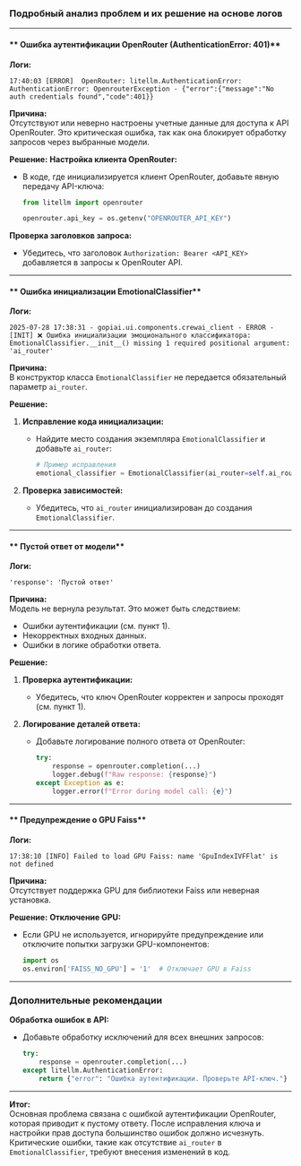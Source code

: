 ### Подробный анализ проблем и их решение на основе логов

---

#### ** Ошибка аутентификации OpenRouter (AuthenticationError: 401)**
**Логи:**
```
17:40:03 [ERROR]  OpenRouter: litellm.AuthenticationError: AuthenticationError: OpenrouterException - {"error":{"message":"No auth credentials found","code":401}}
```

**Причина:**  
Отсутствуют или неверно настроены учетные данные для доступа к API OpenRouter. Это критическая ошибка, так как она блокирует обработку запросов через выбранные модели.

**Решение:**
**Настройка клиента OpenRouter:**
   - В коде, где инициализируется клиент OpenRouter, добавьте явную передачу API-ключа:
     ```python
     from litellm import openrouter

     openrouter.api_key = os.getenv("OPENROUTER_API_KEY")
     ```

 **Проверка заголовков запроса:**
   - Убедитесь, что заголовок `Authorization: Bearer <API_KEY>` добавляется в запросы к OpenRouter API.

---


#### ** Ошибка инициализации EmotionalClassifier**
**Логи:**
```
2025-07-28 17:38:31 - gopiai.ui.components.crewai_client - ERROR - [INIT] ❌ Ошибка инициализации эмоционального классификатора: EmotionalClassifier.__init__() missing 1 required positional argument: 'ai_router'
```

**Причина:**  
В конструктор класса `EmotionalClassifier` не передается обязательный параметр `ai_router`.

**Решение:**
1. **Исправление кода инициализации:**
   - Найдите место создания экземпляра `EmotionalClassifier` и добавьте `ai_router`:
     ```python
     # Пример исправления
     emotional_classifier = EmotionalClassifier(ai_router=self.ai_router)
     ```

2. **Проверка зависимостей:**
   - Убедитесь, что `ai_router` инициализирован до создания `EmotionalClassifier`.

---

#### ** Пустой ответ от модели**
**Логи:**
```
'response': 'Пустой ответ'
```

**Причина:**  
Модель не вернула результат. Это может быть следствием:
- Ошибки аутентификации (см. пункт 1).
- Некорректных входных данных.
- Ошибки в логике обработки ответа.

**Решение:**
1. **Проверка аутентификации:**
   - Убедитесь, что ключ OpenRouter корректен и запросы проходят (см. пункт 1).

2. **Логирование деталей ответа:**
   - Добавьте логирование полного ответа от OpenRouter:
     ```python
     try:
         response = openrouter.completion(...)
         logger.debug(f"Raw response: {response}")
     except Exception as e:
         logger.error(f"Error during model call: {e}")
     ```

---

#### ** Предупреждение о GPU Faiss**
**Логи:**
```
17:38:10 [INFO] Failed to load GPU Faiss: name 'GpuIndexIVFFlat' is not defined
```

**Причина:**  
Отсутствует поддержка GPU для библиотеки Faiss или неверная установка.

**Решение:**
 **Отключение GPU:**
   - Если GPU не используется, игнорируйте предупреждение или отключите попытки загрузки GPU-компонентов:
     ```python
     import os
     os.environ['FAISS_NO_GPU'] = '1'  # Отключает GPU в Faiss
     ```

---

### **Дополнительные рекомендации**
 **Обработка ошибок в API:**
   - Добавьте обработку исключений для всех внешних запросов:
     ```python
     try:
         response = openrouter.completion(...)
     except litellm.AuthenticationError:
         return {"error": "Ошибка аутентификации. Проверьте API-ключ."}
     ```



---

**Итог:**  
Основная проблема связана с ошибкой аутентификации OpenRouter, которая приводит к пустому ответу. После исправления ключа и настройки прав доступа большинство ошибок должно исчезнуть. Критические ошибки, такие как отсутствие `ai_router` в `EmotionalClassifier`, требуют внесения изменений в код.